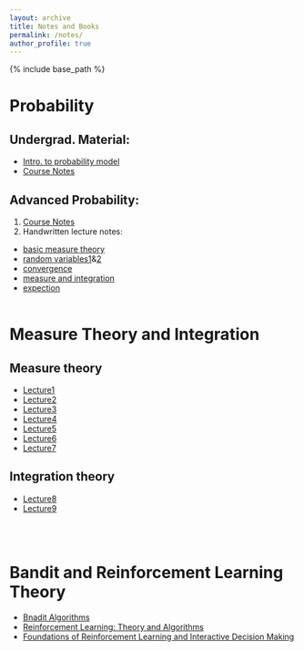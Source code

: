 ```yaml
---
layout: archive
title: Notes and Books
permalink: /notes/
author_profile: true
---
```


{% include base_path %}
# Probability
## Undergrad. Material:<br/>
* [Intro. to probability model](/files/introduction-to-probability-model.pdf)
* [Course Notes](files/MATH356-Probability.pdf)

## Advanced Probability:<br/>
1. [Course Notes](/files/prob_notes.pdf)<br/>
2. Handwritten lecture notes:
* [basic measure theory](/files/measuretheory.pdf)
* [random variables1](/files/randomvariables_1-11.pdf)&[2](/files/randomvariables_12-16.pdf)
* [convergence](/files/convergenceintegrationexpection_1-6.pdf)
* [measure and integration](/files/convergenceintegrationexpection_7-15.pdf)
* [expection](/files/convergenceintegrationexpection_16-26.pdf)
<br/><br/>

# Measure Theory and Integration
## Measure theory
* [Lecture1](/files/Lecture1.pdf)
* [Lecture2](/files/Lecture2.pdf)
* [Lecture3](/files/Lecture3.pdf)
* [Lecture4](/files/Lecture4.pdf)
* [Lecture5](/files/Lecture5.pdf)
* [Lecture6](/files/Lecture6.pdf)
* [Lecture7](/files/Lecture7.pdf)

## Integration theory
* [Lecture8](/files/Lecture_8.pdf)
* [Lecture9](/files/Lecture_9.pdf)


<br/><br/>

# Bandit and Reinforcement Learning Theory
* [Bnadit Algorithms](/files/bandit.pdf)
* [Reinforcement Learning: Theory and Algorithms](/files/rltheorybook_AJKS.pdf)
* [Foundations of Reinforcement Learning and Interactive Decision Making](/files/FosterRakhlin2023.pdf)


